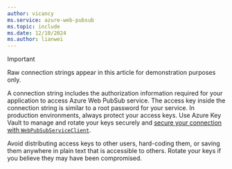 ```yaml
---
author: vicancy
ms.service: azure-web-pubsub
ms.topic: include
ms.date: 12/10/2024
ms.author: lianwei
---
```


> [!IMPORTANT]
> Raw connection strings appear in this article for demonstration purposes only.
>
> A connection string includes the authorization information required for your application to access Azure Web PubSub service. The access key inside the connection string is similar to a root password for your service. In production environments, always protect your access keys. Use Azure Key Vault to manage and rotate your keys securely and [secure your connection with `WebPubSubServiceClient`](../howto-create-serviceclient-with-net-and-azure-identity.md).
>
> Avoid distributing access keys to other users, hard-coding them, or saving them anywhere in plain text that is accessible to others. Rotate your keys if you believe they may have been compromised.
